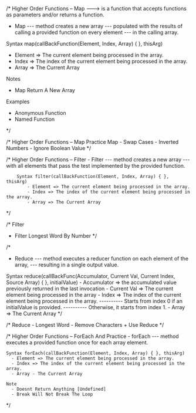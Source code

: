 <!-- Lesson-01 -->
/*
    Higher Order Functions – Map
    ---> is a function that accepts functions as parameters and/or returns a function.

  - Map
  --- method creates a new array
  --- populated with the results of calling a provided function on every element
  --- in the calling array.

  Syntax map(callBackFunction(Element, Index, Array) { }, thisArg)
  - Element => The current element being processed in the array.
  - Index => The index of the current element being processed in the array.
  - Array => The Current Array

  Notes
  - Map Return A New Array

  Examples
  - Anonymous Function
  - Named Function

*/

<!-- Lesson-02 -->

/*
        Higher Order Functions – Map Practice
            Map
                - Swap Cases
                - Inverted Numbers
                - Ignore Boolean Value
*/

<!-- Lesson-03 -->
/*
    Higher Order Functions – Filter
    - Filter
        --- method creates a new array
        --- with all elements that pass the test implemented by the provided function.

        Syntax filter(callBackFunction(Element, Index, Array) { }, thisArg)
            - Element => The current element being processed in the array.
            - Index => The index of the current element being processed in the array.
            - Array => The Current Array
    
*/

<!-- Lesson-04 -->

/*
  Filter
  - Filter Longest Word By Number
*/


<!-- Lesson-05 -->
/*
  - Reduce
    --- method executes a reducer function on each element of the array,
    --- resulting in a single output value.

  Syntax
    reduce(callBackFunc(Accumulator, Current Val, Current Index, Source Array) { }, initialValue)
        - Accumulator => the accumulated value previously returned in the last invocation
        - Current Val => The current element being processed in the array
        - Index => The index of the current element being processed in the array.
        ---------- Starts from index 0 if an initialValue is provided.
        ---------- Otherwise, it starts from index 1.
        - Array => The Current Array
*/

<!-- Lesson-06 -->
/*
    Reduce
    - Longest Word
    - Remove Characters + Use Reduce
*/


<!-- Lesson-07 -->

/*
  Higher Order Functions – ForEach And Practice
    - forEach
    --- method executes a provided function once for each array element.

    Syntax forEach(callBackFunction(Element, Index, Array) { }, thisArg)
      - Element => The current element being processed in the array.
      - Index => The index of the current element being processed in the array.
      - Array - The Current Array

    Note
      - Doesnt Return Anything [Undefined]
      - Break Will Not Break The Loop
*/ 